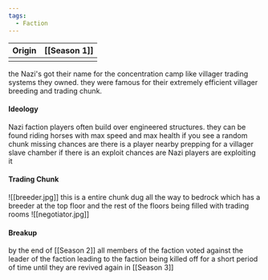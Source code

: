 ```yaml
---
tags:
  - Faction
---
```


| Origin | [[Season 1]] |
| ------ | ------------ |
|        |              |
the Nazi's got their name for the concentration camp like villager trading systems they owned.
they were famous for their extremely efficient villager breeding and trading chunk. 

#### Ideology 
Nazi faction players often build over engineered structures. 
they can be found riding horses with max speed and max health
if you see a random chunk missing chances are there is a player nearby prepping for a villager slave chamber 
if there is an exploit chances are Nazi players are exploiting it

#### Trading Chunk
![[breeder.jpg]]
this is a entire chunk dug all the way to bedrock which has a breeder at the top floor and the rest of the floors being filled with trading rooms 
![[negotiator.jpg]]


#### Breakup
by the end of [[Season 2]] all members of the faction voted against the leader of the faction leading to the faction being killed off for a short period of time until they are revived again in [[Season 3]]